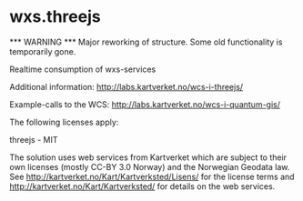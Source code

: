 wxs.threejs
===========

*** WARNING ***
Major reworking of structure. 
Some old functionality is temporarily gone.

Realtime consumption of wxs-services

Additional information:
http://labs.kartverket.no/wcs-i-threejs/

Example-calls to the WCS:
http://labs.kartverket.no/wcs-i-quantum-gis/

The following licenses apply:

threejs - MIT

The solution uses web services from Kartverket which are subject to their own licenses (mostly CC-BY 3.0 Norway) and the Norwegian Geodata law. See http://kartverket.no/Kart/Kartverksted/Lisens/ for the license terms and http://kartverket.no/Kart/Kartverksted/ for details on the web services.
